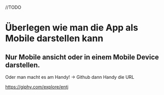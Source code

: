 //TODO

# Überlegen wie man die App als Mobile darstellen kann
## Nur Mobile ansicht oder in einem Mobile Device darstellen.

Oder man macht es am Handy! -> Github dann Handy die URL


https://giphy.com/explore/entj
